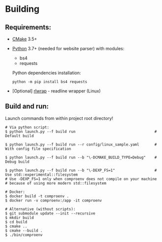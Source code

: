 # Building

## Requirements:
- [CMake](https://cmake.org/download/) 3.5+
- [Python](https://www.python.org/downloads/) 3.7+ (needed for website parser)
  with modules:
  - bs4
  - requests

  Python dependencies installation:
  ```console
  python -m pip install bs4 requests
  ```
- [Optional] [rlwrap](https://github.com/hanslub42/rlwrap) - readline wrapper (Linux)

## Build and run:

Launch commands from within project root directory!

```console
# Via python script:
$ python launch.py --f build run                                    # Default build

$ python launch.py --f build run --r config/linux_sample.yaml       # With config file specification

$ python launch.py --f build run --b "\-DCMAKE_BUILD_TYPE=Debug"    # Debug build

$ python launch.py --f build run --b "\-DEXP_FS=1"                  # Use std::experimental::filesystem
# Use -DEXP_FS=1 only when comproenv does not compile on your machine
# because of using more modern std::filesystem

# Docker:
$ docker build -t comproenv .
$ docker run -v comproenv:/app -it comproenv

# Alternative (without scripts):
$ git submodule update --init --recursive
$ mkdir build
$ cd build
$ cmake ..
$ cmake --build .
$ ./bin/comproenv
```
